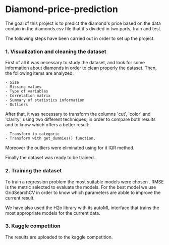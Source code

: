 # Diamond-price-prediction

The goal of this project is to predict the diamond's price based on the data contain in the diamonds.csv file that it's divided in two parts, train and test.

The following steps have been carried out in order to set up the project.

### 1. Visualization and cleaning the dataset

First of all it was necessary to study the dataset, and look for some information about diamonds in order to clean properly the dataset.
Then, the following items are analyzed:
    
    - Size
    - Missing values
    - Type of variables
    - Correlation matrix
    - Summary of statistics information
    - Outliers

After that, it was necessary to transform the columns 'cut', 'color' and 'clarity', 
using two different techniques, in order to compare both results and to know which offers a better result:

    - Transform to categoric
    - Transform with get_dummies() function.

Moreover the outliers were eliminated using for it IQR method.

Finally the dataset was ready to be trained.

### 2. Training the dataset

To train a regression problem the most suitable models were chosen . RMSE is the metric selected to evaluate the models.
For the best model we use GridSearchCV in order to know which parameters are abble to improve the current result.

We have also used the H2o library with its autoML interface that trains the most appropriate models for the current data.

### 3. Kaggle competition

The results are uploaded to the kaggle competition.
